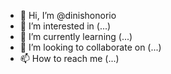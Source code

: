 - 👋 Hi, I’m @dinishonorio
- 👀 I’m interested in (...)
- 🌱 I’m currently learning (...)
- 💞️ I’m looking to collaborate on (...)
- 📫 How to reach me (...)

<!---
dinishonorio/dinishonorio is a ✨ special ✨ repository because its `README.md` (this file) appears on your GitHub profile.
You can click the Preview link to take a look at your changes.
--->

